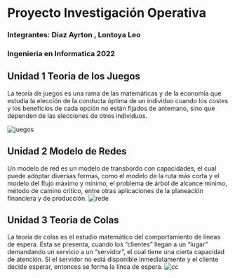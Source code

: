 # Proyecto Investigación Operativa
### Integrantes: Diaz Ayrton , Lontoya Leo
### Ingenieria en Informatica  2022




## Unidad 1 Teoria de los Juegos
La teoría de juegos es una rama de las matemáticas y de la economía que estudia la elección de la conducta óptima de un individuo cuando los costes y los beneficios de cada opción no están fijados de antemano, sino que dependen de las elecciones de otros individuos.

![juegos](https://user-images.githubusercontent.com/89177834/201543033-d5849ffc-c2d9-4db2-8f30-9b4dc58dd53e.png)

## Unidad 2 Modelo de Redes
Un modelo de red es un modelo de transbordo con capacidades, el cual puede adoptar diversas formas, como el modelo de la ruta más corta y el modelo del flujo máximo y mínimo, el problema de árbol de alcance mínimo, método de camino crítico, entre otras aplicaciones de la planeación financiera y de producción.
![rede](https://user-images.githubusercontent.com/89177834/201543253-7a49a3ef-4d49-4cfd-adad-0448fd8f87dc.png)
## Unidad 3 Teoria de Colas
La teoría de colas es el estudio matemático del comportamiento de líneas de espera. Esta se presenta, cuando los “clientes” llegan a un “lugar” demandando un servicio a un “servidor”, el cual tiene una cierta capacidad de atención. Si el servidor no está disponible inmediatamente y el cliente decide esperar, entonces se forma la línea de espera. 
![cc](https://user-images.githubusercontent.com/89177834/201543377-2b74b65f-10ad-449f-b3d1-37af9bf1910e.jpg)
